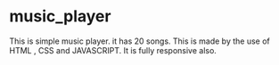 # music_player
This is simple music player. it has 20 songs. This is made by the use of HTML , CSS and JAVASCRIPT. It is fully responsive also.
